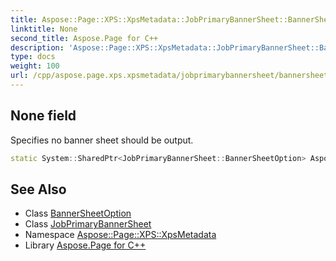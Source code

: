 ```yaml
---
title: Aspose::Page::XPS::XpsMetadata::JobPrimaryBannerSheet::BannerSheetOption::None field
linktitle: None
second_title: Aspose.Page for C++
description: 'Aspose::Page::XPS::XpsMetadata::JobPrimaryBannerSheet::BannerSheetOption::None field. Specifies no banner sheet should be output in C++.'
type: docs
weight: 100
url: /cpp/aspose.page.xps.xpsmetadata/jobprimarybannersheet/bannersheetoption/none/
---
```

## None field


Specifies no banner sheet should be output.

```cpp
static System::SharedPtr<JobPrimaryBannerSheet::BannerSheetOption> Aspose::Page::XPS::XpsMetadata::JobPrimaryBannerSheet::BannerSheetOption::None
```

## See Also

* Class [BannerSheetOption](../)
* Class [JobPrimaryBannerSheet](../../)
* Namespace [Aspose::Page::XPS::XpsMetadata](../../../)
* Library [Aspose.Page for C++](../../../../)
